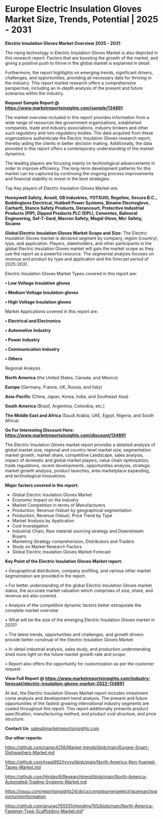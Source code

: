 # Europe Electric Insulation Gloves Market Size, Trends, Potential | 2025 - 2031

<Strong> Electric Insulation Gloves Market Overview 2025 - 2031</strong>

The rising technology in Electric Insulation Gloves Market is also depicted in this research report. Factors that are boosting the growth of the market, and giving a positive push to thrive in the global market is explained in detail.

Furthermore, the report highlights on emerging trends, significant drivers, challenges, and opportunities, providing all necessary data for thriving in the industry. This report market research offers a comprehensive perspective, including an in-depth analysis of the present and future scenarios within the industry.

<strong>Request Sample Report @ <a href=https://www.marketreportsinsights.com/sample/134891>https://www.marketreportsinsights.com/sample/134891</a></strong>

The market overview included in this report provides information from a wide range of resources like government organizations, established companies, trade and industry associations, industry brokers and other such regulatory and non-regulatory bodies. The data acquired from these organizations authenticate the Electric Insulation Gloves research report, thereby aiding the clients in better decision making. Additionally, the data provided in this report offers a contemporary understanding of the market dynamics.

The leading players are focusing mainly on technological advancements in order to improve efficiency. The long-term development patterns for this market can be captured by continuing the ongoing process improvements and financial stability to invest in the best strategies.

Top Key players of Electric Insulation Gloves Market are:

<strong>Honeywell Safety, Ansell, GB Industries, YOTSUGI, Regeltex, Secura B.C., Boddingtons Electrical, Hubbell Power Systems, Biname Electroglove, Carhartt, Stanco Safety Products, Derancourt, Protective Industrial Products (PIP), Dipped Products PLC (DPL), Cementex, Balmoral Engineering, Saf-T-Gard, Macron Safety, Magid Glove, Mcr Safety, Sicame</strong>

<strong><b>Global Electric Insulation Gloves Market Scope and Size:</b></strong>
The Electric Insulation Gloves market is declared segment by company, region (country), type, and application. Players, stakeholders, and other participants in the global Electric Insulation Gloves market will gain the market scope as they use the report as a powerful resource. The segmental analysis focuses on revenue and product by type and application and the forecast period of 2025-2031.

Electric Insulation Gloves Market Types covered in this report are:

<strong>• Low Voltage Insulation gloves

• Medium Voltage Insulation gloves

• High Voltage Insulation gloves</strong>

Market Applications covered in this report are:

<strong>• Electrical and Electronics

• Automotive Industry

• Power Industry

• Communication Industry

• Others</strong> 

Regional Analysis

<strong>North America</strong> (the United States, Canada, and Mexico)

<strong>Europe</strong> (Germany, France, UK, Russia, and Italy)

<strong>Asia-Pacific</strong> (China, Japan, Korea, India, and Southeast Asia)

<strong>South America</strong> (Brazil, Argentina, Colombia, etc.)

<strong>The Middle East and Africa</strong> (Saudi Arabia, UAE, Egypt, Nigeria, and South Africa)

<strong>Go For Interesting Discount Here: <a href=https://www.marketreportsinsights.com/discount/134891>https://www.marketreportsinsights.com/discount/134891</a></strong>

The Electric Insulation Gloves market report provides a detailed analysis of global market size, regional and country-level market size, segmentation market growth, market share, competitive Landscape, sales analysis, impact of domestic and global market players, value chain optimization, trade regulations, recent developments, opportunities analysis, strategic market growth analysis, product launches, area marketplace expanding, and technological innovations.

<strong><b>Major factors covered in the report:</b></strong>
<ul>
  <li>Global Electric Insulation Gloves Market </li>
  <li>Economic Impact on the Industry</li>
  <li>Market Competition in terms of Manufacturers</li>
  <li>Production, Revenue (Value) by geographical segmentation</li>
  <li>Production, Revenue (Value), Price Trend by Type</li>
  <li>Market Analysis by Application</li>
  <li>Cost Investigation</li>
  <li>Industrial Chain, Raw material sourcing strategy and Downstream Buyers</li>
  <li>Marketing Strategy comprehension, Distributors and Traders</li>
  <li>Study on Market Research Factors</li>
  <li>Global Electric Insulation Gloves Market Forecast</li>
</ul>

<strong><b>Key Point of the Electric Insulation Gloves Market report:</b></strong>

• Geographical distribution, company profiling, and various other market segmentation are provided in the report.

• For better understanding of the global Electric Insulation Gloves market status, the accurate market valuation which comprises of size, share, and revenue are also covered.

• Analysis of the competitive dynamic factors better extrapolate the complete market overview

• What will be the size of the emerging Electric Insulation Gloves market in 2031?

• The latest trends, opportunities and challenges, and growth drivers provide better construal of the Electric Insulation Gloves Market.

• In-detail industrial analysis, sales study, and production understanding shed more light on the future market growth rate and scope.

• Report also offers the opportunity for customization as per the customer request.

<strong><b>View Full Report @ <a href=https://www.marketreportsinsights.com/industry-forecast/electric-insulation-gloves-market-2022-134891>https://www.marketreportsinsights.com/industry-forecast/electric-insulation-gloves-market-2022-134891</a></b></strong>


At last, the Electric Insulation Gloves Market report includes investment come analysis and development trend analysis. The present and future opportunities of the fastest growing international industry segments are coated throughout this report. This report additionally presents product specification, manufacturing method, and product cost structure, and price structure.

<strong>Contact Us:</strong>
sales@marketreportsinsights.com

<strong>Our other reports:</strong>

<a href=https://github.com/cargo4256/Market-trends/blob/main/Europe-Smart-Dishwashers-Market.md>https://github.com/cargo4256/Market-trends/blob/main/Europe-Smart-Dishwashers-Market.md</a>

<a href=https://github.com/tyagi992/tyyyy/blob/main/North-America-Non-foamed-Tapes-Market.md>https://github.com/tyagi992/tyyyy/blob/main/North-America-Non-foamed-Tapes-Market.md</a>

<a href=https://github.com/Hindavi9/Researchtrend/blob/main/North-America-Automated-Trading-Systems-Market.md>https://github.com/Hindavi9/Researchtrend/blob/main/North-America-Automated-Trading-Systems-Market.md</a>

<a href=https://issuu.com/reportsinsights24/docs/compteurnergielectriquemarchopportunitsinformation>https://issuu.com/reportsinsights24/docs/compteurnergielectriquemarchopportunitsinformation</a>

<a href=https://github.com/anurag765555/trending765/blob/main/North-America-Fastener-Type-Scaffolding-Market.md>https://github.com/anurag765555/trending765/blob/main/North-America-Fastener-Type-Scaffolding-Market.md</a>"
